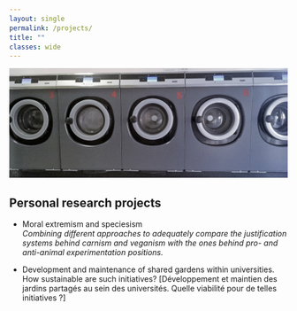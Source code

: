 ```yaml
---
layout: single
permalink: /projects/
title: ""
classes: wide
---
```


<img src="/assets/images/WashingMachines.jpg" alt="My projects"> 

## Personal research projects
* Moral extremism and speciesism <br/>
*Combining different approaches to adequately compare the justification systems behind carnism and veganism with the ones behind pro- and anti-animal experimentation positions.*

* Development and maintenance of shared gardens within universities. How sustainable are such initiatives? [Développement et maintien des jardins partagés au sein des universités. Quelle viabilité pour de telles initiatives ?]
